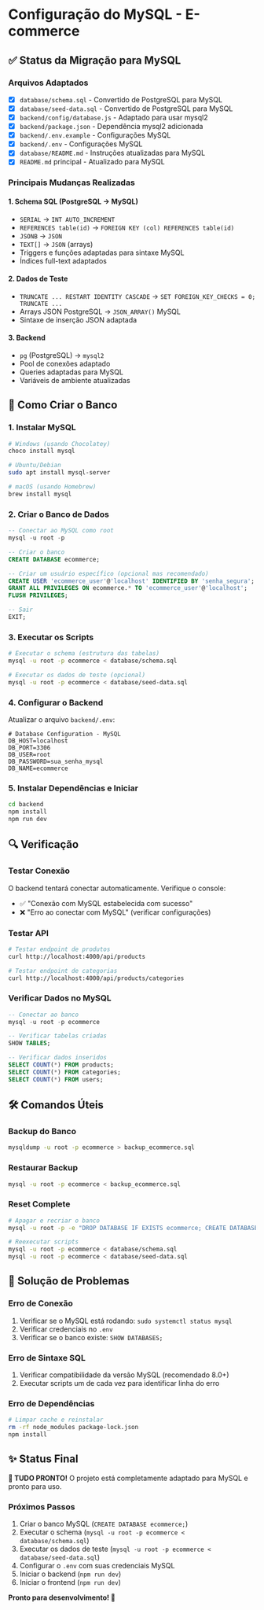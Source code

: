 # Configuração do MySQL - E-commerce

## ✅ Status da Migração para MySQL

### Arquivos Adaptados
- [x] `database/schema.sql` - Convertido de PostgreSQL para MySQL
- [x] `database/seed-data.sql` - Convertido de PostgreSQL para MySQL  
- [x] `backend/config/database.js` - Adaptado para usar mysql2
- [x] `backend/package.json` - Dependência mysql2 adicionada
- [x] `backend/.env.example` - Configurações MySQL
- [x] `backend/.env` - Configurações MySQL
- [x] `database/README.md` - Instruções atualizadas para MySQL
- [x] `README.md` principal - Atualizado para MySQL

### Principais Mudanças Realizadas

#### 1. Schema SQL (PostgreSQL → MySQL)
- `SERIAL` → `INT AUTO_INCREMENT`
- `REFERENCES table(id)` → `FOREIGN KEY (col) REFERENCES table(id)`
- `JSONB` → `JSON`
- `TEXT[]` → `JSON` (arrays)
- Triggers e funções adaptadas para sintaxe MySQL
- Índices full-text adaptados

#### 2. Dados de Teste
- `TRUNCATE ... RESTART IDENTITY CASCADE` → `SET FOREIGN_KEY_CHECKS = 0; TRUNCATE ...`
- Arrays JSON PostgreSQL → `JSON_ARRAY()` MySQL
- Sintaxe de inserção JSON adaptada

#### 3. Backend
- `pg` (PostgreSQL) → `mysql2` 
- Pool de conexões adaptado
- Queries adaptadas para MySQL
- Variáveis de ambiente atualizadas

## 🚀 Como Criar o Banco

### 1. Instalar MySQL
```bash
# Windows (usando Chocolatey)
choco install mysql

# Ubuntu/Debian
sudo apt install mysql-server

# macOS (usando Homebrew)
brew install mysql
```

### 2. Criar o Banco de Dados
```sql
-- Conectar ao MySQL como root
mysql -u root -p

-- Criar o banco
CREATE DATABASE ecommerce;

-- Criar um usuário específico (opcional mas recomendado)
CREATE USER 'ecommerce_user'@'localhost' IDENTIFIED BY 'senha_segura';
GRANT ALL PRIVILEGES ON ecommerce.* TO 'ecommerce_user'@'localhost';
FLUSH PRIVILEGES;

-- Sair
EXIT;
```

### 3. Executar os Scripts
```bash
# Executar o schema (estrutura das tabelas)
mysql -u root -p ecommerce < database/schema.sql

# Executar os dados de teste (opcional)
mysql -u root -p ecommerce < database/seed-data.sql
```

### 4. Configurar o Backend
Atualizar o arquivo `backend/.env`:
```env
# Database Configuration - MySQL
DB_HOST=localhost
DB_PORT=3306
DB_USER=root
DB_PASSWORD=sua_senha_mysql
DB_NAME=ecommerce
```

### 5. Instalar Dependências e Iniciar
```bash
cd backend
npm install
npm run dev
```

## 🔍 Verificação

### Testar Conexão
O backend tentará conectar automaticamente. Verifique o console:
- ✅ "Conexão com MySQL estabelecida com sucesso"
- ❌ "Erro ao conectar com MySQL" (verificar configurações)

### Testar API
```bash
# Testar endpoint de produtos
curl http://localhost:4000/api/products

# Testar endpoint de categorias  
curl http://localhost:4000/api/products/categories
```

### Verificar Dados no MySQL
```sql
-- Conectar ao banco
mysql -u root -p ecommerce

-- Verificar tabelas criadas
SHOW TABLES;

-- Verificar dados inseridos
SELECT COUNT(*) FROM products;
SELECT COUNT(*) FROM categories;
SELECT COUNT(*) FROM users;
```

## 🛠️ Comandos Úteis

### Backup do Banco
```bash
mysqldump -u root -p ecommerce > backup_ecommerce.sql
```

### Restaurar Backup
```bash
mysql -u root -p ecommerce < backup_ecommerce.sql
```

### Reset Complete
```bash
# Apagar e recriar o banco
mysql -u root -p -e "DROP DATABASE IF EXISTS ecommerce; CREATE DATABASE ecommerce;"

# Reexecutar scripts
mysql -u root -p ecommerce < database/schema.sql
mysql -u root -p ecommerce < database/seed-data.sql
```

## 🚨 Solução de Problemas

### Erro de Conexão
1. Verificar se o MySQL está rodando: `sudo systemctl status mysql`
2. Verificar credenciais no `.env`
3. Verificar se o banco existe: `SHOW DATABASES;`

### Erro de Sintaxe SQL
1. Verificar compatibilidade da versão MySQL (recomendado 8.0+)
2. Executar scripts um de cada vez para identificar linha do erro

### Erro de Dependências
```bash
# Limpar cache e reinstalar
rm -rf node_modules package-lock.json
npm install
```

## ✨ Status Final

**🎉 TUDO PRONTO!** O projeto está completamente adaptado para MySQL e pronto para uso.

### Próximos Passos
1. Criar o banco MySQL (`CREATE DATABASE ecommerce;`)
2. Executar o schema (`mysql -u root -p ecommerce < database/schema.sql`)
3. Executar os dados de teste (`mysql -u root -p ecommerce < database/seed-data.sql`)
4. Configurar o `.env` com suas credenciais MySQL
5. Iniciar o backend (`npm run dev`)
6. Iniciar o frontend (`npm run dev`)

**Pronto para desenvolvimento! 🚀**
